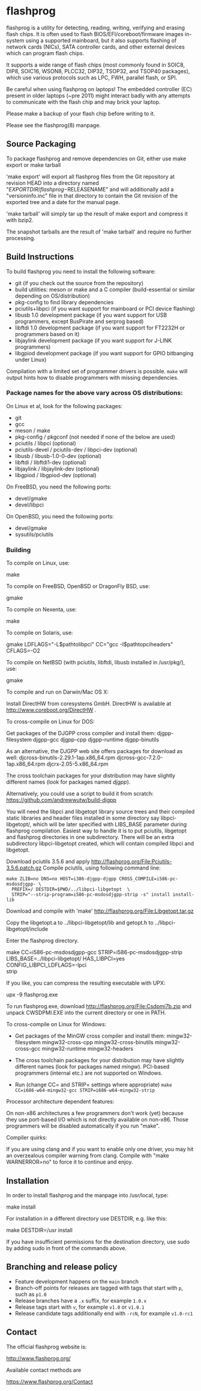 flashprog
=========

flashprog is a utility for detecting, reading, writing, verifying and erasing
flash chips. It is often used to flash BIOS/EFI/coreboot/firmware images
in-system using a supported mainboard, but it also supports flashing of network
cards (NICs), SATA controller cards, and other external devices which can
program flash chips.

It supports a wide range of flash chips (most commonly found in SOIC8, DIP8,
SOIC16, WSON8, PLCC32, DIP32, TSOP32, and TSOP40 packages), which use various
protocols such as LPC, FWH, parallel flash, or SPI.

Be careful when using flashprog on laptops! The embedded controller (EC) present in
older laptops (~pre 2011) might interact badly with any attempts to communicate with the
flash chip and may brick your laptop.

Please make a backup of your flash chip before writing to it.

Please see the flashprog(8) manpage.


Source Packaging
----------------

To package flashprog and remove dependencies on Git, either use
make export
or
make tarball

'make export' will export all flashprog files from the Git repository at
revision HEAD into a directory named "$EXPORTDIR/flashprog-$RELEASENAME"
and will additionally add a "versioninfo.inc" file in that directory to
contain the Git revision of the exported tree and a date for the manual
page.

'make tarball' will simply tar up the result of make export and compress
it with bzip2.

The snapshot tarballs are the result of 'make tarball' and require no
further processing.


Build Instructions
------------------

To build flashprog you need to install the following software:

 * git (if you check out the source from the repository)
 * build utilities: meson or make and a C compiler (build-essential or similar depending on OS/distribution)
 * pkg-config to find library dependencies
 * pciutils+libpci (if you want support for mainboard or PCI device flashing)
 * libusb 1.0 development package (if you want support for USB programmers, except BusPirate and serprog based)
 * libftdi 1.0 development package (if you want support for FT2232H or programmers based on it)
 * libjaylink development package (if you want support for J-LINK programmers)
 * libgpiod development package (if you want support for GPIO bitbanging under Linux)

Compilation with a limited set of programmer drivers is possible. `make` will
output hints how to disable programmers with missing dependencies.

### Package names for the above vary across OS distributions:

On Linux et al, look for the following packages:

 * git
 * gcc
 * meson / make
 * pkg-config / pkgconf (not needed if none of the below are used)
 * pciutils / libpci (optional)
 * pciutils-devel / pciutils-dev / libpci-dev (optional)
 * libusb / libusb-1.0-0-dev (optional)
 * libftdi / libftdi1-dev (optional)
 * libjaylink / libjaylink-dev (optional)
 * libgpiod / libgpiod-dev (optional)

On FreeBSD, you need the following ports:

 * devel/gmake
 * devel/libpci

On OpenBSD, you need the following ports:

 * devel/gmake
 * sysutils/pciutils

### Building

To compile on Linux, use:

 make

To compile on FreeBSD, OpenBSD or DragonFly BSD, use:

 gmake

To compile on Nexenta, use:

 make

To compile on Solaris, use:

 gmake LDFLAGS="-L$pathtolibpci" CC="gcc -I$pathtopciheaders" CFLAGS=-O2

To compile on NetBSD (with pciutils, libftdi, libusb installed in /usr/pkg/), use:

 gmake

To compile and run on Darwin/Mac OS X:

 Install DirectHW from coresystems GmbH.
 DirectHW is available at http://www.coreboot.org/DirectHW .

To cross-compile on Linux for DOS:

 Get packages of the DJGPP cross compiler and install them:
 djgpp-filesystem djgpp-gcc djgpp-cpp djgpp-runtime djgpp-binutils

 As an alternative, the DJGPP web site offers packages for download as well:
 djcross-binutils-2.29.1-1ap.x86_64.rpm
 djcross-gcc-7.2.0-1ap.x86_64.rpm
 djcrx-2.05-5.x86_64.rpm

 The cross toolchain packages for your distribution may have slightly different
 names (look for packages named *djgpp*).

 Alternatively, you could use a script to build it from scratch:
 https://github.com/andrewwutw/build-djgpp

 You will need the libpci and libgetopt library source trees and
 their compiled static libraries and header files installed in some
 directory say libpci-libgetopt/, which will be later specified with
 LIBS_BASE parameter during flashprog compilation. Easiest way to
 handle it is to put pciutils, libgetopt and flashprog directories
 in one subdirectory. There will be an extra subdirectory libpci-libgetopt
 created, which will contain compiled libpci and libgetopt.

 Download pciutils 3.5.6 and apply http://flashprog.org/File:Pciutils-3.5.6.patch.gz
 Compile pciutils, using following command line:

    make ZLIB=no DNS=no HOST=i386-djgpp-djgpp CROSS_COMPILE=i586-pc-msdosdjgpp- \
      PREFIX=/ DESTDIR=$PWD/../libpci-libgetopt  \
      STRIP="--strip-program=i586-pc-msdosdjgpp-strip -s" install install-lib

 Download and compile with 'make' http://flashprog.org/File:Libgetopt.tar.gz

 Copy the libgetopt.a to ../libpci-libgetopt/lib and
 getopt.h to ../libpci-libgetopt/include

 Enter the flashprog directory.

   make CC=i586-pc-msdosdjgpp-gcc STRIP=i586-pc-msdosdjgpp-strip \
     LIBS_BASE=../libpci-libgetopt/ HAS_LIBPCI=yes CONFIG_LIBPCI_LDFLAGS=-lpci \
     strip

 If you like, you can compress the resulting executable with UPX:

 upx -9 flashprog.exe

 To run flashprog.exe, download http://flashprog.org/File:Csdpmi7b.zip and
 unpack CWSDPMI.EXE into the current directory or one in PATH.

To cross-compile on Linux for Windows:

 * Get packages of the MinGW cross compiler and install them:
 mingw32-filesystem mingw32-cross-cpp mingw32-cross-binutils mingw32-cross-gcc
 mingw32-runtime mingw32-headers

 * The cross toolchain packages for your distribution may have slightly different
 names (look for packages named *mingw*).
 PCI-based programmers (internal etc.) are not supported on Windows.

 * Run (change CC= and STRIP= settings where appropriate)
 `make CC=i686-w64-mingw32-gcc STRIP=i686-w64-mingw32-strip`

Processor architecture dependent features:

 On non-x86 architectures a few programmers don't work (yet) because they
 use port-based I/O which is not directly available on non-x86. Those
 programmers will be disabled automatically if you run "make".

Compiler quirks:

If you are using clang and if you want to enable only one driver, you may hit an
overzealous compiler warning from clang. Compile with "make WARNERROR=no" to
force it to continue and enjoy.

Installation
------------

In order to install flashprog and the manpage into /usr/local, type:

 make install

For installation in a different directory use DESTDIR, e.g. like this:

 make DESTDIR=/usr install

If you have insufficient permissions for the destination directory, use sudo
by adding sudo in front of the commands above.


Branching and release policy
----------------------------

- Feature development happens on the `main` branch
- Branch-off points for releases are tagged with tags that start with `p`, such as `p1.0`
- Release branches have a `.x` suffix, for example `1.0.x`
- Release tags start with `v`, for example `v1.0` or `v1.0.1`
- Release candidate tags additionally end with `-rcN`, for example `v1.0-rc1`


Contact
-------

The official flashprog website is:

  http://www.flashprog.org/

Available contact methods are

  https://www.flashprog.org/Contact
